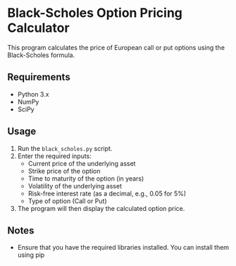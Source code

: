# Black-Scholes Option Pricing Calculator

This program calculates the price of European call or put options using the Black-Scholes formula.

## Requirements

- Python 3.x
- NumPy
- SciPy

## Usage

1. Run the `black_scholes.py` script.
2. Enter the required inputs:
   - Current price of the underlying asset
   - Strike price of the option
   - Time to maturity of the option (in years)
   - Volatility of the underlying asset
   - Risk-free interest rate (as a decimal, e.g., 0.05 for 5%)
   - Type of option (Call or Put)
4. The program will then display the calculated option price.

## Notes

- Ensure that you have the required libraries installed. You can install them using pip
